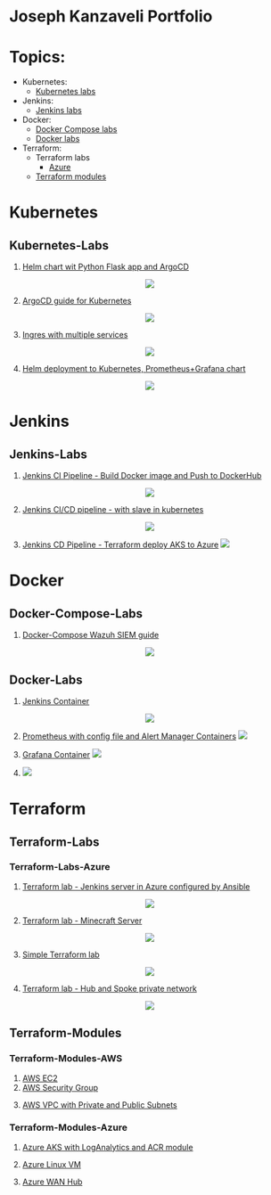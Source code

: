 # Joseph Kanzaveli Portfolio

# Topics:

- Kubernetes:
  - [Kubernetes labs](#kubernetes-labs)
- Jenkins:
  - [Jenkins labs](#jenkins-labs)
- Docker:
  - [Docker Compose labs](#docker-compose-labs)
  - [Docker labs](#docker-labs)
- Terraform:
  - Terraform labs
    - [Azure](#terraform-labs-azure)
  - [Terraform modules](#terraform-modules)

# Kubernetes
## Kubernetes-Labs

1. [Helm chart wit Python Flask app and ArgoCD](https://github.com/Joska99/Targil1090)
<p align="center">
<img src="https://github.com/Joska99/Targil1090/blob/master/helm-flask-html.drawio.svg">
</p>

2. [ArgoCD guide for Kubernetes](https://github.com/Joska99/ArgoCD)
<p align="center">
<img src="https://github.com/Joska99/ArgoCD/blob/main/diagram.drawio.svg">
</p>

3. [Ingres with multiple services](https://github.com/Joska99/joska/blob/main/kubernetes/Lab-1)
<p align="center">
<img src="https://github.com/Joska99/joska/blob/main/kubernetes/Lab-1/diagram.drawio.svg">
</p>

4. [Helm deployment to Kubernetes, Prometheus+Grafana chart](https://github.com/Joska99/joska/blob/main/kubernetes/Lab-2)
<p align="center">
<img src="https://github.com/Joska99/joska/blob/main/kubernetes/Lab-2/diagram.drawio.svg">
</p>

# Jenkins
## Jenkins-Labs

1. [Jenkins CI Pipeline - Build Docker image and Push to DockerHub](https://github.com/Joska99/jenkins-docker)
<p align="center">
<img src="https://github.com/Joska99/jenkins-docker/blob/main/diagram.drawio.svg">
</p>

<!-- TODO: end up kubernetes slaves for jenkins  -->

2. [Jenkins CI/CD pipeline - with slave in kubernetes](https://github.com/Joska99/jenkins-k8s)
<p align="center">
<img src="https://github.com/Joska99/jenkins-k8s/blob/main/diagram.drawio.svg">
</p>

<!-- TODO: update -->

3. [Jenkins CD Pipeline - Terraform deploy AKS to Azure](https://github.com/Joska99/jenkins-terraform)
   <img src="https://github.com/Joska99/jenkins-terraform/blob/main/diagram.drawio.svg">

# Docker

## Docker-Compose-Labs

<!-- [x] -->

1. [Docker-Compose Wazuh SIEM guide](https://github.com/Joska99/joska/blob/main/docker/wazuh)
<p align="center">
<img src="https://github.com/Joska99/joska/blob/main/docker/wazuh/diagram.drawio.svg">
</p>

## Docker-Labs

<!-- [x] -->
<!-- [ ] centralize -->
1. [Jenkins Container](https://github.com/Joska99/joska/blob/main/docker/jenkins)
<p align="center">
<img src="https://github.com/Joska99/joska/blob/main/docker/jenkins/diagram.drawio.svg">
</p>

<!-- [x]  -->

2. [Prometheus with config file and Alert Manager Containers](https://github.com/Joska99/joska/tree/main/docker/prometheus)
   <img src="https://github.com/Joska99/joska/blob/main/docker/prometheus/diagram.drawio.svg">

<!-- [ ] -->

3. [Grafana Container](https://github.com/Joska99/joska/tree/main/docker/grafana)
   <img src="https://github.com/Joska99/joska/blob/main/docker/grafana/diagram.drawio.svg">

<!-- !TEMPLATE -->

4. [<DESCRIPTION>](https://github.com/Joska99/joska/blob/main/docker/<NAME>)
   <img src="https://github.com/Joska99/joska/blob/main/docker/<NAME></NAME>/diagram.drawio.svg">

# Terraform

## Terraform-Labs

### Terraform-Labs-Azure
<!-- [x] -->
<!-- [ ] Fix IMG in README -->
<!-- [ ] require update -->
1. [Terraform lab - Jenkins server in Azure configured by Ansible](https://github.com/Joska99/joska/blob/main/terraform/azure_labs/tf-jenkins-server)
<p align="center">
<img src="https://github.com/Joska99/joska/blob/main/terraform/azure_labs/tf-jenkins-server/diagram.drawio.svg">
</p>

<!-- [x] -->
<!-- [ ] Fix IMG in README -->
<!-- [ ] require test -->
2. [Terraform lab - Minecraft Server](https://github.com/Joska99/joska/blob/main/terraform/azure_labs/tf-ex3)
<p align="center">
<img src="https://github.com/Joska99/joska/blob/main/terraform/azure_labs/tf-ex3/diagram.drawio.svg">
<p>

<!-- [x] -->
<!-- [ ] Fix IMG in README -->
3. [Simple Terraform lab](https://github.com/Joska99/joska/blob/main/terraform/azure_labs/tf-ex1)
<p align="center">
<img src="https://github.com/Joska99/joska/blob/main/terraform/azure_labs/tf-ex1/diagram.drawio.svg">
</p>

<!-- [x] -->
<!-- [ ] Fix IMG in README -->
<!-- [ ] update -->
4. [Terraform lab - Hub and Spoke private network](https://github.com/Joska99/joska/blob/main/terraform/azure_labs/tf-ex2/hub-and-spoke-project)
<p align="center">
<img src="https://github.com/Joska99/joska/blob/main/terraform/azure_labs/tf-ex2/hub-and-spoke-project/diagram.drawio.svg">
</p>

## Terraform-Modules

### Terraform-Modules-AWS
1. [AWS EC2](https://github.com/Joska99/joska/blob/main/terraform/modules/aws/aws_ec2)
2. [AWS Security Group](https://github.com/Joska99/joska/blob/main/terraform/modules/aws/aws_security_group)

<!-- [ ] Fix IMG in README -->
3. [AWS VPC with Private and Public Subnets](https://github.com/Joska99/joska/blob/main/terraform/modules/aws/vpc_privat_and_public_subnet)

### Terraform-Modules-Azure
<!-- [x] -->
<!-- [x] Fix IMG in README -->
1. [Azure AKS with LogAnalytics and ACR module](https://github.com/Joska99/joska/blob/main/terraform/modules/azure/tf-aks-la)

<!-- [x] -->
<!-- [x] Fix IMG in README -->
2. [Azure Linux VM](https://github.com/Joska99/joska/blob/main/terraform/modules/azure/tf-linux-vm)

<!-- [x] -->
<!-- [x] Fix IMG in README -->
3. [Azure WAN Hub](https://github.com/Joska99/joska/blob/main/terraform/modules/azure/tf-wan-hub)
